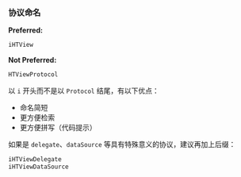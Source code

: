 ### 协议命名

**Preferred:**

```objectivec
iHTView
```

**Not Preferred:**

```objectivec
HTViewProtocol
```

以 `i` 开头而不是以 `Protocol` 结尾，有以下优点：

* 命名简短
* 更方便检索
* 更方便拼写（代码提示）

如果是 `delegate`、`dataSource` 等具有特殊意义的协议，建议再加上后缀：

```objectivec
iHTViewDelegate
iHTViewDataSource
```
